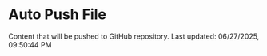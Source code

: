 # Auto Push File

Content that will be pushed to GitHub repository.
Last updated: 06/27/2025, 09:50:44 PM